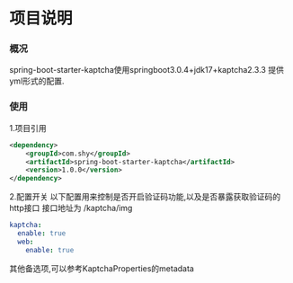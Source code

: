 # 项目说明

### 概况
spring-boot-starter-kaptcha使用springboot3.0.4+jdk17+kaptcha2.3.3
提供yml形式的配置.

### 使用
1.项目引用
```xml
<dependency>
    <groupId>com.shy</groupId>
    <artifactId>spring-boot-starter-kaptcha</artifactId>
    <version>1.0.0</version>
</dependency>
```
2.配置开关
以下配置用来控制是否开启验证码功能,以及是否暴露获取验证码的http接口
接口地址为 /kaptcha/img
```yaml
kaptcha:
  enable: true
  web:
    enable: true
```
其他备选项,可以参考KaptchaProperties的metadata
